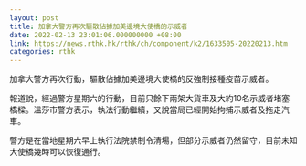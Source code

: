 ```yaml
---
layout: post
title: 加拿大警方再次驅散佔據加美邊境大使橋的示威者
date: 2022-02-13 23:01:06.000000000 +08:00
link: https://news.rthk.hk/rthk/ch/component/k2/1633505-20220213.htm
categories: rthk
---
```


加拿大警方再次行動，驅散佔據加美邊境大使橋的反強制接種疫苗示威者。

報道說，經過警方星期六的行動，目前只餘下兩架大貨車及大約10名示威者堵塞橋樑。溫莎市警方表示，執法行動繼續，又說當局已經開始拘捕示威者及拖走汽車。

警方是在當地星期六早上執行法院禁制令清場，但部分示威者仍然留守，目前未知大使橋幾時可以恢復通行。
